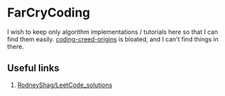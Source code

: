# FarCryCoding
I wish to keep only algorithm implementations / tutorials here so that I can find them easily. 
[coding-creed-origins](https://github.com/fahimfarhan/coding-creed-origins) is bloated, and I can't find things in there.

## Useful links
1. [RodneyShag/LeetCode_solutions](https://github.com/RodneyShag/LeetCode_solutions)
